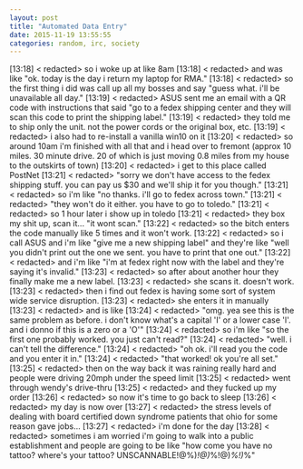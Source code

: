 ```yaml
---
layout: post
title: "Automated Data Entry"
date: 2015-11-19 13:55:55
categories: random, irc, society
---
```

[13:18] < redacted> so i woke up at like 8am
[13:18] < redacted> and was like "ok. today is the day i return my laptop for RMA."
[13:18] < redacted> so the first thing i did was call up all my bosses and say "guess what. i'll be unavailable all day."
[13:19] < redacted> ASUS sent me an email with a QR code with instructions that said "go to a fedex shipping center and they will scan this code to print the shipping label."
[13:19] < redacted> they told me to ship only the unit. not the power cords or the original box, etc.
[13:19] < redacted> i also had to re-install a vanilla win10 on it
[13:20] < redacted> so around 10am i'm finished with all that and i head over to fremont (approx 10 miles. 30 minute drive. 20 of which is just moving 0.8 miles from my house to the outskirts of town)
[13:20] < redacted> i get to this place called PostNet
[13:21] < redacted> "sorry we don't have access to the fedex shipping stuff. you can pay us $30 and we'll ship it for you though."
[13:21] < redacted> so i'm like "no thanks. i'll go to fedex across town."
[13:21] < redacted> "they won't do it either. you have to go to toledo."
[13:21] < redacted> so 1 hour later i show up in toledo
[13:21] < redacted> they box my shit up, scan it... "it wont scan."
[13:22] < redacted> so the bitch enters the code manually like 5 times and it won't work.
[13:22] < redacted> so i call ASUS and i'm like "give me a new shipping label" and they're like "well you didn't print out the one we sent. you have to print that one out."
[13:22] < redacted> and i'm like "i'm at fedex right now with the label and they're saying it's invalid."
[13:23] < redacted> so after about another hour they finally make me a new label.
[13:23] < redacted> she scans it. doesn't work.
[13:23] < redacted> then i find out fedex is having some sort of system wide service disruption.
[13:23] < redacted> she enters it in manually
[13:23] < redacted> and is like
[13:24] < redacted> "omg. yea see this is the same problem as before. i don't know what's a capital 'I' or a lower case 'l'. and i donno if this is a zero or a 'O'"
[13:24] < redacted> so i'm like "so the first one probably worked. you just can't read?"
[13:24] < redacted> "well. i can't tell the difference."
[13:24] < redacted> "oh ok. i'll read you the code and you enter it in."
[13:24] < redacted> "that worked! ok you're all set."
[13:25] < redacted> then on the way back it was raining really hard and people were driving 20mph under the speed limit
[13:25] < redacted> went through wendy's drive-thru
[13:25] < redacted> and they fucked up my order
[13:26] < redacted> so now it's time to go back to sleep
[13:26] < redacted> my day is now over
[13:27] < redacted> the stress levels of dealing with board certified down syndrome patients that ohio for some reason gave jobs...
[13:27] < redacted> i'm done for the day
[13:28] < redacted> sometimes i am worried i'm going to walk into a public establishment and people are going to be like "how come you have no tattoo? where's your tattoo? UNSCANNABLE!@%)*!@)*%!@)*%!)*%"

